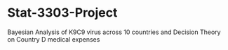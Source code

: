 # Stat-3303-Project
Bayesian Analysis of K9C9 virus across 10 countries and Decision Theory on Country D medical expenses

